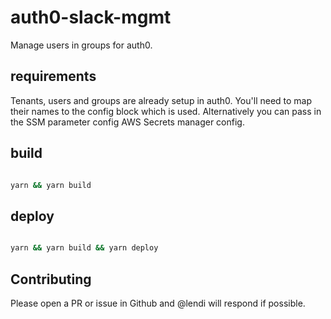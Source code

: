 # auth0-slack-mgmt

Manage users in groups for auth0.

## requirements

Tenants, users and groups are already setup in auth0. You'll need to map their
names to the config block which is used. Alternatively you can pass in the SSM
parameter config AWS Secrets manager config.

## build

```bash

yarn && yarn build

```

## deploy

```bash

yarn && yarn build && yarn deploy

```

## Contributing

Please open a PR or issue in Github and @lendi will respond if possible.

